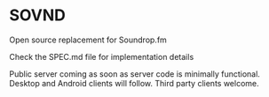 # SOVND

Open source replacement for Soundrop.fm

Check the SPEC.md file for implementation details

Public server coming as soon as server code is minimally functional. Desktop and Android clients will follow. Third party clients welcome. 